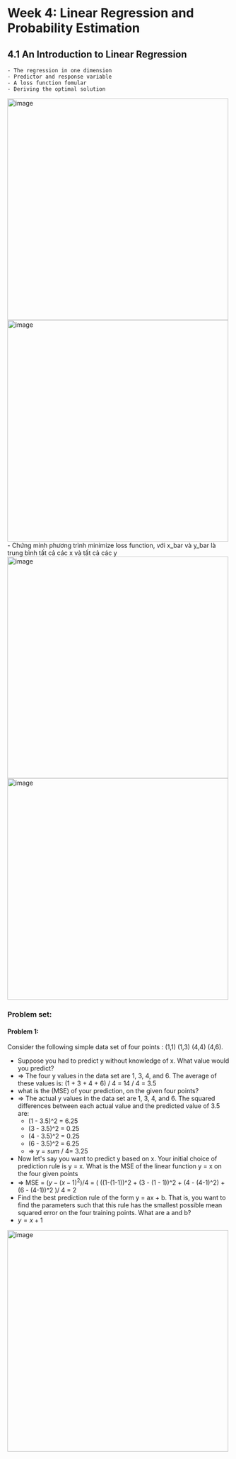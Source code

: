 # Week 4: Linear Regression and Probability Estimation
## 4.1 An Introduction to Linear Regression

    - The regression in one dimension
    - Predictor and response variable
    - A loss function fomular
    - Deriving the optimal solution

<img width="500" alt="image" src="https://user-images.githubusercontent.com/89530538/235345048-dbf26020-229f-4d42-a899-c7a4351a8010.png">
<img width="500" alt="image" src="https://user-images.githubusercontent.com/89530538/235346033-800aa4dd-c717-480e-a29c-a5ff87eda3bd.png">
- Chứng minh phương trình minimize loss function, với x_bar và y_bar là trung bình tất cả các x và tất cả các y
<img width="500" alt="image" src="https://user-images.githubusercontent.com/89530538/235346110-6e6267dd-b8db-48ae-a246-a97611d90b96.png">
<img width="500" alt="image" src="https://user-images.githubusercontent.com/89530538/235346212-e45bc084-6d76-4b77-8bc4-281525cc70ed.png">

### Problem set:
#### Problem 1:
Consider the following simple data set of four points : (1,1) (1,3) (4,4) (4,6). 
- Suppose you had to predict y without knowledge of x. What value would you predict?
- => The four y values in the data set are 1, 3, 4, and 6. The average of these values is: (1 + 3 + 4 + 6) / 4 = 14 / 4 = 3.5
- what is the  (MSE) of your prediction, on the given four points?
- => The actual y values in the data set are 1, 3, 4, and 6. The squared differences between each actual value and the predicted value of 3.5 are:
    - (1 - 3.5)^2 = 6.25
    - (3 - 3.5)^2 = 0.25
    - (4 - 3.5)^2 = 0.25
    - (6 - 3.5)^2 = 6.25
    - => y = $sum$ / 4= 3.25
- Now let's say you want to predict y based on x. Your initial choice of prediction rule is y = x. What is the MSE of the linear function y = x on the four given points
- => MSE = $(y - (x - 1)^2) / 4$ = ( ((1-(1-1))^2 + (3 - (1 - 1))^2 + (4 - (4-1)^2) + (6 - (4-1))^2 )/ 4 = 2
- Find the best prediction rule of the form y = ax + b. That is, you want to find the parameters  such that this rule has the smallest possible mean squared error on the four training points. What are a and b?
- $y = x + 1$
<img width="500" alt="image" src="https://user-images.githubusercontent.com/89530538/235406930-0cc54e38-81ec-44fc-b3a7-d98d715d353b.png">

